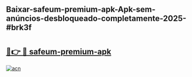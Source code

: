 ## Baixar-safeum-premium-apk-Apk-sem-anúncios-desbloqueado-completamente-2025-#brk3f

# <h2><a href="https://ainizakaria.my?title=safeum-premium-apk&ref=22M">🔗👉 🔴 safeum-premium-apk</a></h2>

[![acn](https://github.com/user-attachments/assets/0f9c940e-d8b0-45ae-aac7-cd30a18b3e1c)](https://ainizakaria.my?title=safeum-premium-apk&ref=22M)

